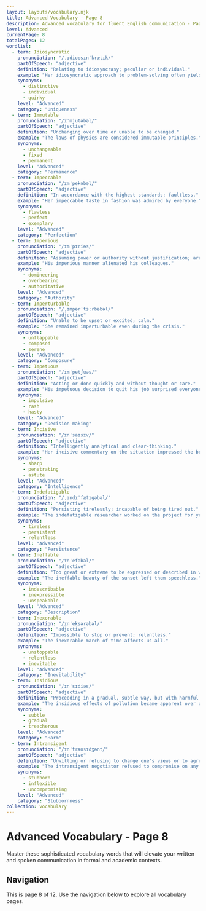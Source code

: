 ```yaml
---
layout: layouts/vocabulary.njk
title: Advanced Vocabulary - Page 8
description: Advanced vocabulary for fluent English communication - Page 8 of 12
level: Advanced
currentPage: 8
totalPages: 12
wordlist: 
  - term: Idiosyncratic
    pronunciation: "/ˌɪdioʊsɪnˈkrætɪk/"
    partOfSpeech: "adjective"
    definition: "Relating to idiosyncrasy; peculiar or individual."
    example: "Her idiosyncratic approach to problem-solving often yielded surprising results."
    synonyms: 
      - distinctive
      - individual
      - quirky
    level: "Advanced"
    category: "Uniqueness"
  - term: Immutable
    pronunciation: "/ɪˈmjutəbəl/"
    partOfSpeech: "adjective"
    definition: "Unchanging over time or unable to be changed."
    example: "The laws of physics are considered immutable principles."
    synonyms: 
      - unchangeable
      - fixed
      - permanent
    level: "Advanced"
    category: "Permanence"
  - term: Impeccable
    pronunciation: "/ɪmˈpekəbəl/"
    partOfSpeech: "adjective"
    definition: "In accordance with the highest standards; faultless."
    example: "Her impeccable taste in fashion was admired by everyone."
    synonyms: 
      - flawless
      - perfect
      - exemplary
    level: "Advanced"
    category: "Perfection"
  - term: Imperious
    pronunciation: "/ɪmˈpɪriəs/"
    partOfSpeech: "adjective"
    definition: "Assuming power or authority without justification; arrogant and domineering."
    example: "His imperious manner alienated his colleagues."
    synonyms: 
      - domineering
      - overbearing
      - authoritative
    level: "Advanced"
    category: "Authority"
  - term: Imperturbable
    pronunciation: "/ˌɪmpərˈtɜːrbəbəl/"
    partOfSpeech: "adjective"
    definition: "Unable to be upset or excited; calm."
    example: "She remained imperturbable even during the crisis."
    synonyms: 
      - unflappable
      - composed
      - serene
    level: "Advanced"
    category: "Composure"
  - term: Impetuous
    pronunciation: "/ɪmˈpetʃuəs/"
    partOfSpeech: "adjective"
    definition: "Acting or done quickly and without thought or care."
    example: "His impetuous decision to quit his job surprised everyone."
    synonyms: 
      - impulsive
      - rash
      - hasty
    level: "Advanced"
    category: "Decision-making"
  - term: Incisive
    pronunciation: "/ɪnˈsaɪsɪv/"
    partOfSpeech: "adjective"
    definition: "Intelligently analytical and clear-thinking."
    example: "Her incisive commentary on the situation impressed the board."
    synonyms: 
      - sharp
      - penetrating
      - astute
    level: "Advanced"
    category: "Intelligence"
  - term: Indefatigable
    pronunciation: "/ˌɪndɪˈfætɪɡəbəl/"
    partOfSpeech: "adjective"
    definition: "Persisting tirelessly; incapable of being tired out."
    example: "The indefatigable researcher worked on the project for years."
    synonyms: 
      - tireless
      - persistent
      - relentless
    level: "Advanced"
    category: "Persistence"
  - term: Ineffable
    pronunciation: "/ɪnˈefəbəl/"
    partOfSpeech: "adjective"
    definition: "Too great or extreme to be expressed or described in words."
    example: "The ineffable beauty of the sunset left them speechless."
    synonyms: 
      - indescribable
      - inexpressible
      - unspeakable
    level: "Advanced"
    category: "Description"
  - term: Inexorable
    pronunciation: "/ɪnˈeksərəbəl/"
    partOfSpeech: "adjective"
    definition: "Impossible to stop or prevent; relentless."
    example: "The inexorable march of time affects us all."
    synonyms: 
      - unstoppable
      - relentless
      - inevitable
    level: "Advanced"
    category: "Inevitability"
  - term: Insidious
    pronunciation: "/ɪnˈsɪdiəs/"
    partOfSpeech: "adjective"
    definition: "Proceeding in a gradual, subtle way, but with harmful effects."
    example: "The insidious effects of pollution became apparent over decades."
    synonyms: 
      - subtle
      - gradual
      - treacherous
    level: "Advanced"
    category: "Harm"
  - term: Intransigent
    pronunciation: "/ɪnˈtrænsɪdʒənt/"
    partOfSpeech: "adjective"
    definition: "Unwilling or refusing to change one's views or to agree about something."
    example: "The intransigent negotiator refused to compromise on any point."
    synonyms: 
      - stubborn
      - inflexible
      - uncompromising
    level: "Advanced"
    category: "Stubbornness"
collection: vocabulary
---
```


# Advanced Vocabulary - Page 8

Master these sophisticated vocabulary words that will elevate your written and spoken communication in formal and academic contexts.

## Navigation
This is page 8 of 12. Use the navigation below to explore all vocabulary pages.